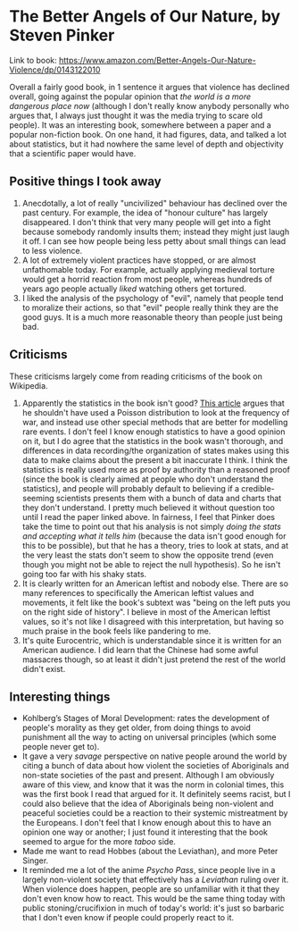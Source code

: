 # The Better Angels of Our Nature, by Steven Pinker

Link to book: https://www.amazon.com/Better-Angels-Our-Nature-Violence/dp/0143122010

Overall a fairly good book, in 1 sentence it argues that violence has declined overall,
going against the popular opinion that _the world is a more dangerous place now_
(although I don't really know anybody personally who argues that,
I always just thought it was the media trying to scare old people).
It was an interesting book, somewhere between a paper and a popular non-fiction book.
On one hand, it had figures, data, and talked a lot about statistics, but it had nowhere the same level of depth and objectivity that a scientific paper would have.

## Positive things I took away
1. Anecdotally, a lot of really "uncivilized" behaviour has declined over the past century.
 For example, the idea of "honour culture" has largely disappeared.
 I don't think that very many people will get into a fight because somebody randomly insults them;
 instead they might just laugh it off.
 I can see how people being less petty about small things can lead to less violence.
2. A lot of extremely violent practices have stopped, or are almost unfathomable today.
 For example, actually applying medieval torture would get a horrid reaction from most people,
 whereas hundreds of years ago people actually *liked* watching others get tortured.
3. I liked the analysis of the psychology of "evil", namely that people tend to moralize their actions,
 so that "evil" people really think they are the good guys.
 It is a much more reasonable theory than people just being bad.

## Criticisms
These criticisms largely come from reading criticisms of the book on Wikipedia.
1. Apparently the statistics in the book isn't good?
 [This article](https://www.fooledbyrandomness.com/pinker.pdf) argues that he shouldn't have used a Poisson distribution to look at the frequency of war,
 and instead use other special methods that are better for modelling rare events.
 I don't feel I know enough statistics to have a good opinion on it,
 but I do agree that the statistics in the book wasn't thorough,
 and differences in data recording/the organization of states makes using this data to make claims about the present a bit inaccurate I think.
 I think the statistics is really used more as proof by authority than a reasoned proof
 (since the book is clearly aimed at people who don't understand the statistics),
 and people will probably default to believing if a credible-seeming scientists presents them with a bunch of data and charts that they don't understand.
 I pretty much believed it without question too until I read the paper linked above.
 In fairness, I feel that Pinker does take the time to point out
 that his analysis is not simply _doing the stats and accepting
 what it tells him_ (because the data isn't good enough for this
 to be possible),
 but that he has a theory, tries to look at stats, and at the very
 least the stats don't seem to show the opposite trend
 (even though you might not be able to reject the null hypothesis).
 So he isn't going too far with his shaky stats.
2. It is clearly written for an American leftist and nobody else.
 There are so many references to specifically the American leftist  values and movements,
 it felt like the book's subtext was "being on the left puts
 you on the right side of history".
 I believe in most of the American leftist values,
 so it's not like I disagreed with this interpretation,
 but having so much praise in the book feels like pandering to me.
3. It's quite Eurocentric, which is understandable since it is written for an American audience.
 I did learn that the Chinese had some awful massacres though,
 so at least it didn't just pretend the rest of the world didn't
 exist.

## Interesting things
- Kohlberg’s Stages of Moral Development: rates the development of
 people's morality as they get older,
 from doing things to avoid punishment all the way to acting
 on universal principles (which some people never get to).
- It gave a very _savage_ perspective on native people around the
 world by citing a bunch of data about how violent the societies
 of Aboriginals and non-state societies of the past and present.
 Although I am obviously aware of this view,
 and know that it was the norm in colonial times,
 this was the first book I read that argued for it.
 It definitely seems racist, but I could also believe
 that the idea of Aboriginals being non-violent and peaceful
 societies could be a reaction to their systemic mistreatment
 by the Europeans.
 I don't feel that I know enough about this to have an opinion
 one way or another; I just found it interesting that the book
 seemed to argue for the more _taboo_ side.
- Made me want to read Hobbes (about the Leviathan), and more Peter Singer.
- It reminded me a lot of the anime _Psycho Pass_,
 since people live in a largely non-violent society that effectively
 has a _Leviathan_ ruling over it.
 When violence does happen, people are so unfamiliar with it that
 they don't even know how to react.
 This would be the same thing today with public stoning/crucifixion
 in much of today's world:
 it's just so barbaric that I don't even know if people could
 properly react to it.

